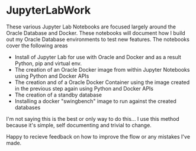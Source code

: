 # JupyterLabWork
These various Jupyter Lab Notebooks are focused largely around the Oracle Database and Docker. These notebooks will  document how I build out my Oracle Database environments to test new features. The notebooks cover the following areas

* Install of Jupyter Lab for use with Oracle and Docker and as a result Python, pip and virtual env.
* The creation of an Oracle Docker image from within Jupyter Notebooks using Python and Docker APIs
* The creation and of a Oracle Docker Container using the image created in the previous step again using Python and Docker APIs
* The creation of a standby database
* Installing a docker "swingbench" image to run against the created databases

I'm not saying this is the best or only way to do this... I use this method because it's simple, self documenting and trivial to change.

Happy to recieve feedback on how to improve the flow or any mistakes I've made.


